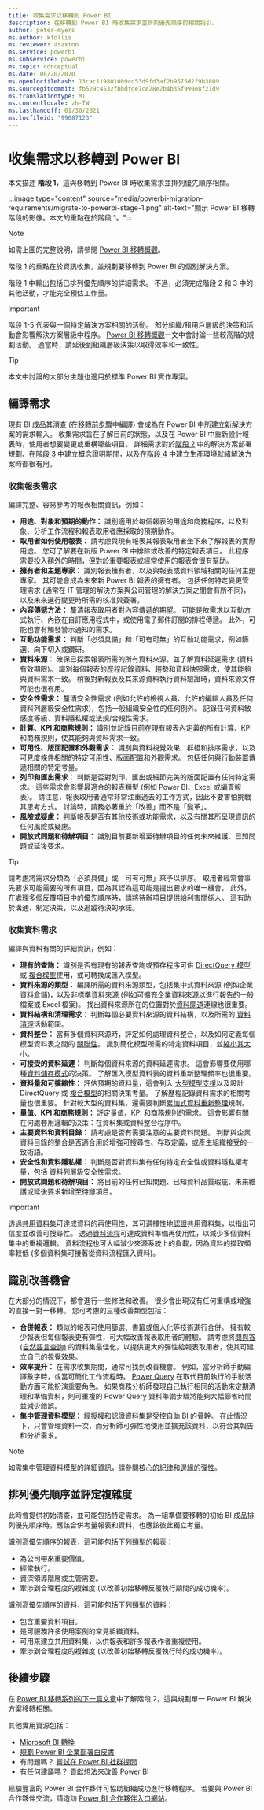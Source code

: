 ```yaml
---
title: 收集需求以移轉到 Power BI
description: 在移轉到 Power BI 時收集需求並排列優先順序的相關指引。
author: peter-myers
ms.author: kfollis
ms.reviewer: asaxton
ms.service: powerbi
ms.subservice: powerbi
ms.topic: conceptual
ms.date: 08/20/2020
ms.openlocfilehash: 13cac1198010b9cd53d9fd3af2b9575d2f9b3809
ms.sourcegitcommit: fb529c4532fbbdfde7ce28e2b4b35f990e8f21d9
ms.translationtype: MT
ms.contentlocale: zh-TW
ms.lasthandoff: 01/30/2021
ms.locfileid: "99087123"
---
```

# <a name="gather-requirements-to-migrate-to-power-bi"></a>收集需求以移轉到 Power BI

本文描述 **階段 1**，這與移轉到 Power BI 時收集需求並排列優先順序相關。

:::image type="content" source="media/powerbi-migration-requirements/migrate-to-powerbi-stage-1.png" alt-text="顯示 Power BI 移轉階段的影像。本文的重點在於階段 1。":::

> [!NOTE]
> 如需上圖的完整說明，請參閱 [Power BI 移轉概觀](powerbi-migration-overview.md)。

階段 1 的重點在於資訊收集，並規劃要移轉到 Power BI 的個別解決方案。

階段 1 中輸出包括已排列優先順序的詳細需求。 不過，必須完成階段 2 和 3 中的其他活動，才能完全預估工作量。

> [!IMPORTANT]
> 階段 1-5 代表與一個特定解決方案相關的活動。 部分組織/租用戶層級的決策和活動會影響解決方案層級中程序。 [Power BI 移轉概觀](powerbi-migration-overview.md)一文中會討論一些較高階的規劃活動。 適當時，請延後到組織層級決策以取得效率和一致性。

> [!TIP]
> 本文中討論的大部分主題也適用於標準 Power BI 實作專案。

## <a name="compile-requirements"></a>編譯需求

現有 BI 成品其清查 (在[移轉前步驟](powerbi-migration-pre-migration-steps.md)中編譯) 會成為在 Power BI 中所建立新解決方案的需求輸入。 收集需求旨在了解目前的狀態，以及在 Power BI 中重新設計報表時，使用者想要變更或重構哪些項目。 詳細需求對於[階段 2](powerbi-migration-planning.md) 中的解決方案部署規劃、在[階段 3](powerbi-migration-proof-of-concept.md) 中建立概念證明期間，以及在[階段 4](powerbi-migration-create-validate-content.md) 中建立生產環境就緒解決方案時都很有用。

### <a name="gather-report-requirements"></a>收集報表需求

編譯完整、容易參考的報表相關資訊，例如：

- **用途、對象和預期的動作：** 識別適用於每個報表的用途和商務程序，以及對象、分析工作流程和報表取用者應採取的預期動作。
- **取用者如何使用報表：** 請考慮與現有報表其報表取用者坐下來了解報表的實際用途。 您可了解要在新版 Power BI 中排除或改善的特定報表項目。 此程序需要投入額外的時間，但對於重要報表或經常使用的報表會很有幫助。
- **擁有者和主題專家：** 識別報表擁有者，以及與報表或資料領域相關的任何主題專家。 其可能會成為未來新 Power BI 報表的擁有者。 包括任何特定變更管理需求 (通常在 IT 管理的解決方案與公司管理的解決方案之間會有所不同)，以及未來進行變更時所需的核准與簽署。
- **內容傳遞方法：** 釐清報表取用者對內容傳遞的期望。 可能是依需求以互動方式執行、內嵌在自訂應用程式中，或使用電子郵件訂閱的排程傳遞。 此外，可能也會有觸發警示通知的需求。
- **互動功能需求：** 判斷「必須具備」和「可有可無」的互動功能需求，例如篩選、向下切入或鑽研。
- **資料來源：** 確保已探索報表所需的所有資料來源，並了解資料延遲需求 (資料有效期限)。 識別每個報表的歷程記錄資料、趨勢和資料快照需求，使其能夠與資料需求一致。 稍後對新報表及其來源資料執行資料驗證時，資料來源文件可能也很有用。
- **安全性需求：** 釐清安全性需求 (例如允許的檢視人員、允許的編輯人員及任何資料列層級安全性需求)，包括一般組織安全性的任何例外。 記錄任何資料敏感度等級、資料隱私權或法規/合規性需求。
- **計算、KPI 和商務規則：** 識別並記錄目前在現有報表內定義的所有計算、KPI 和商務規則，使其能夠與資料需求一致。
- **可用性、版面配置和外觀需求：** 識別與資料視覺效果、群組和排序需求，以及可見度條件相關的特定可用性、版面配置和外觀需求。 包括任何與行動裝置傳遞相關的特定考量。
- **列印和匯出需求：** 判斷是否對列印、匯出或細節完美的版面配置有任何特定需求。 這些需求會影響最適合的報表類型 (例如 Power BI、Excel 或編頁報表)。 請注意，報表取用者通常非常注重過去的工作方式，因此不要害怕挑戰其思考方式。 討論時，請務必著重於「改善」而不是「變革」。
- **風險或疑慮：** 判斷報表是否有其他技術或功能需求，以及有關其所呈現資訊的任何風險或疑慮。
- **開放式問題和待辦項目：** 識別目前要新增至待辦項目的任何未來維護、已知問題或延後要求。

> [!TIP]
> 請考慮將需求分類為「必須具備」或「可有可無」來予以排序。 取用者經常會事先要求可能需要的所有項目，因為其認為這可能是提出要求的唯一機會。 此外，在處理多個反覆項目中的優先順序時，請將待辦項目提供給利害關係人。 這有助於溝通、制定決策，以及追蹤待決的承諾。

### <a name="gather-data-requirements"></a>收集資料需求

編譯與資料有關的詳細資訊，例如：

- **現有的查詢：** 識別是否有現有的報表查詢或預存程序可供 [DirectQuery 模型](../connect-data/desktop-use-directquery.md)或 [複合模型](../transform-model/desktop-composite-models.md)使用，或可轉換成匯入模型。
- **資料來源的類型：** 編譯所需的資料來源類型，包括集中式資料來源 (例如企業資料倉儲)，以及非標準資料來源 (例如可擴充企業資料來源以進行報告的一般檔案或 Excel 檔案)。 找出資料來源所在的位置對於[資料閘道](../connect-data/service-gateway-onprem.md)連線也很重要。
- **資料結構和清理需求：** 判斷每個必要資料來源的資料結構，以及所需的 [資料清理](../transform-model/desktop-query-overview.md)活動範圍。
- **資料整合：** 當有多個資料來源時，評定如何處理資料整合，以及如何定義每個模型資料表之間的 [關聯性](../transform-model/desktop-create-and-manage-relationships.md)。 識別簡化模型所需的特定資料項目，並[縮小其大小](import-modeling-data-reduction.md)。
- **可接受的資料延遲：** 判斷每個資料來源的資料延遲需求。 這會影響要使用哪種[資料儲存模式](../transform-model/desktop-storage-mode.md)的決策。 了解匯入模型資料表的資料重新整理頻率也很重要。
- **資料量和可擴縮性：** 評估預期的資料量，這會列入 [大型模型支援](../admin/service-premium-large-models.md)以及設計 DirectQuery 或 [複合模型](../transform-model/desktop-composite-models.md)的相關決策考量。 了解歷程記錄資料需求的相關考量也很重要。 針對較大型的資料集，還需要判斷[累加式資料重新整理](../admin/service-premium-incremental-refresh.md)規則。
- **量值、KPI 和商務規則：** 評定量值、KPI 和商務規則的需求。 這會影響有關在何處套用邏輯的決策：在資料集或資料整合程序中。
- **主要資料和資料目錄：** 請考慮是否有需要注意的主要資料問題。 判斷與企業資料目錄的整合是否適合用於增強可搜尋性、存取定義，或產生組織接受的一致術語。
- **安全性和資料隱私權：** 判斷是否對資料集有任何特定安全性或資料隱私權考量，包括 [資料列層級安全性](../admin/service-admin-rls.md)需求。
- **開放式問題和待辦項目：** 將目前的任何已知問題、已知資料品質瑕疵、未來維護或延後要求新增至待辦項目。

> [!IMPORTANT]
> 透過[共用資料集](../connect-data/service-datasets-share.md)可達成資料的再使用性，其可選擇性地[認證](../collaborate-share/service-endorse-content.md)共用資料集，以指出可信度並改善可搜尋性。 透過[資料流程](../transform-model/dataflows/dataflows-introduction-self-service.md)可達成資料準備再使用性，以減少多個資料集中的重複邏輯。 資料流程也可大幅減少來源系統上的負載，因為資料的擷取頻率較低 (多個資料集可接著從資料流程匯入資料)。

## <a name="identify-improvement-opportunities"></a>識別改善機會

在大部分的情況下，都會進行一些修改和改善。 很少會出現沒有任何重構或增強的直接一對一移轉。 您可考慮的三種改善類型包括：

- **合併報表：** 類似的報表可使用篩選、書籤或個人化等技術進行合併。 擁有較少報表但每個報表更有彈性，可大幅改善報表取用者的體驗。 請考慮將[問與答 (自然語言查詢)](../natural-language/q-and-a-best-practices.md) 的資料集最佳化，以提供更大的彈性給報表取用者，使其可建立自己的視覺效果。
- **效率提升：** 在需求收集期間，通常可找到改善機會。 例如，當分析師手動編譯數字時，或當可簡化工作流程時。 [Power Query](../transform-model/desktop-query-overview.md) 在取代目前執行的手動活動方面可能扮演重要角色。 如果商務分析師發現自己執行相同的活動來定期清理和準備資料，則可重複的 Power Query 資料準備步驟將能夠大幅節省時間並減少錯誤。
- **集中管理資料模型：** 經授權和認證資料集是受控自助 BI 的骨幹。 在此情況下，只會管理資料一次，而分析師可彈性地使用並擴充該資料，以符合其報告和分析需求。

> [!NOTE]
> 如需集中管理資料模型的詳細資訊，請參閱[核心的紀律](center-of-excellence-microsoft-business-intelligence-transformation.md#discipline-at-the-core)和[邊緣的彈性](center-of-excellence-microsoft-business-intelligence-transformation.md#flexibility-at-the-edge)。

## <a name="prioritize-and-assess-complexity"></a>排列優先順序並評定複雜度

此時會提供初始清查，並可能包括特定需求。 為一組準備要移轉的初始 BI 成品排列優先順序時，應該合併考量報表和資料，也應該彼此獨立考量。

識別高優先順序的報表，這可能包括下列類型的報表：

- 為公司帶來重要價值。
- 經常執行。
- 資深領導階層或主管需要。
- 牽涉到合理程度的複雜度 (以改善初始移轉反覆執行期間的成功機率)。

識別高優先順序的資料，這可能包括下列類型的資料：

- 包含重要資料項目。
- 是可服務許多使用案例的常見組織資料。
- 可用來建立共用資料集，以供報表和許多報表作者重複使用。
- 牽涉到合理程度的複雜度 (以改善初始移轉反覆執行時的成功機率)。

## <a name="next-steps"></a>後續步驟

在 [Power BI 移轉系列的下一篇文章](powerbi-migration-planning.md)中了解階段 2，這與規劃單一 Power BI 解決方案移轉相關。

其他實用資源包括：

- [Microsoft BI 轉換](center-of-excellence-microsoft-business-intelligence-transformation.md)
- [規劃 Power BI 企業部署白皮書](https://aka.ms/PBIEnterpriseDeploymentWP)
- 有問題嗎？ [嘗試在 Power BI 社群提問](https://community.powerbi.com/)
- 有任何建議嗎？ [貢獻想法來改善 Power BI](https://ideas.powerbi.com/)

經驗豐富的 Power BI 合作夥伴可協助組織成功進行移轉程序。 若要與 Power BI 合作夥伴交流，請造訪 [Power BI 合作夥伴入口網站](https://powerbi.microsoft.com/partners/)。